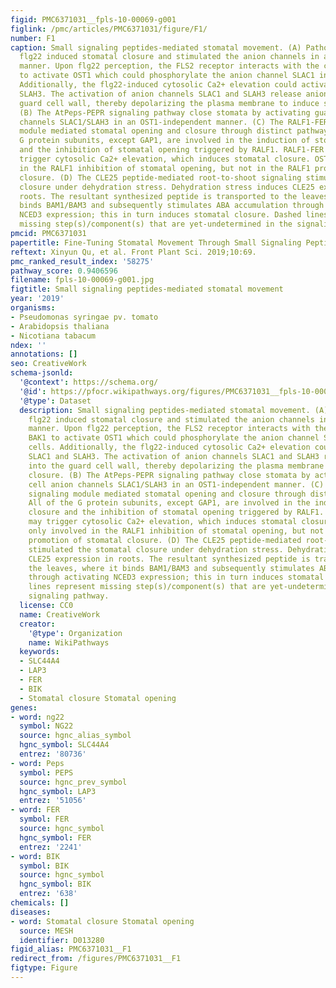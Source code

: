 ```yaml
---
figid: PMC6371031__fpls-10-00069-g001
figlink: /pmc/articles/PMC6371031/figure/F1/
number: F1
caption: Small signaling peptides-mediated stomatal movement. (A) Pathogen-derived
  flg22 induced stomatal closure and stimulated the anion channels in an OST1-dependent
  manner. Upon flg22 perception, the FLS2 receptor interacts with the coreeptor BAK1
  to activate OST1 which could phosphorylate the anion channel SLAC1 in guard cells.
  Additionally, the flg22-induced cytosolic Ca2+ elevation could activate SLAC1 and
  SLAH3. The activation of anion channels SLAC1 and SLAH3 release anions into the
  guard cell wall, thereby depolarizing the plasma membrane to induce stomatal closure.
  (B) The AtPeps-PEPR signaling pathway close stomata by activating guard cell anion
  channels SLAC1/SLAH3 in an OST1-independent manner. (C) The RALF1-FER signaling
  module mediated stomatal opening and closure through distinct pathways. All of the
  G protein subunits, except GAP1, are involved in the induction of stomatal closure
  and the inhibition of stomatal opening triggered by RALF1. RALF1-FER signaling may
  trigger cytosolic Ca2+ elevation, which induces stomatal closure. OST1 is only involved
  in the RALF1 inhibition of stomatal opening, but not in the RALF1 promotion of stomatal
  closure. (D) The CLE25 peptide-mediated root-to-shoot signaling stimulated the stomatal
  closure under dehydration stress. Dehydration stress induces CLE25 expression in
  roots. The resultant synthesized peptide is transported to the leaves, where it
  binds BAM1/BAM3 and subsequently stimulates ABA accumulation through activating
  NCED3 expression; this in turn induces stomatal closure. Dashed lines represent
  missing step(s)/component(s) that are yet-undetermined in the signaling pathway.
pmcid: PMC6371031
papertitle: Fine-Tuning Stomatal Movement Through Small Signaling Peptides.
reftext: Xinyun Qu, et al. Front Plant Sci. 2019;10:69.
pmc_ranked_result_index: '58275'
pathway_score: 0.9406596
filename: fpls-10-00069-g001.jpg
figtitle: Small signaling peptides-mediated stomatal movement
year: '2019'
organisms:
- Pseudomonas syringae pv. tomato
- Arabidopsis thaliana
- Nicotiana tabacum
ndex: ''
annotations: []
seo: CreativeWork
schema-jsonld:
  '@context': https://schema.org/
  '@id': https://pfocr.wikipathways.org/figures/PMC6371031__fpls-10-00069-g001.html
  '@type': Dataset
  description: Small signaling peptides-mediated stomatal movement. (A) Pathogen-derived
    flg22 induced stomatal closure and stimulated the anion channels in an OST1-dependent
    manner. Upon flg22 perception, the FLS2 receptor interacts with the coreeptor
    BAK1 to activate OST1 which could phosphorylate the anion channel SLAC1 in guard
    cells. Additionally, the flg22-induced cytosolic Ca2+ elevation could activate
    SLAC1 and SLAH3. The activation of anion channels SLAC1 and SLAH3 release anions
    into the guard cell wall, thereby depolarizing the plasma membrane to induce stomatal
    closure. (B) The AtPeps-PEPR signaling pathway close stomata by activating guard
    cell anion channels SLAC1/SLAH3 in an OST1-independent manner. (C) The RALF1-FER
    signaling module mediated stomatal opening and closure through distinct pathways.
    All of the G protein subunits, except GAP1, are involved in the induction of stomatal
    closure and the inhibition of stomatal opening triggered by RALF1. RALF1-FER signaling
    may trigger cytosolic Ca2+ elevation, which induces stomatal closure. OST1 is
    only involved in the RALF1 inhibition of stomatal opening, but not in the RALF1
    promotion of stomatal closure. (D) The CLE25 peptide-mediated root-to-shoot signaling
    stimulated the stomatal closure under dehydration stress. Dehydration stress induces
    CLE25 expression in roots. The resultant synthesized peptide is transported to
    the leaves, where it binds BAM1/BAM3 and subsequently stimulates ABA accumulation
    through activating NCED3 expression; this in turn induces stomatal closure. Dashed
    lines represent missing step(s)/component(s) that are yet-undetermined in the
    signaling pathway.
  license: CC0
  name: CreativeWork
  creator:
    '@type': Organization
    name: WikiPathways
  keywords:
  - SLC44A4
  - LAP3
  - FER
  - BIK
  - Stomatal closure Stomatal opening
genes:
- word: ng22
  symbol: NG22
  source: hgnc_alias_symbol
  hgnc_symbol: SLC44A4
  entrez: '80736'
- word: Peps
  symbol: PEPS
  source: hgnc_prev_symbol
  hgnc_symbol: LAP3
  entrez: '51056'
- word: FER
  symbol: FER
  source: hgnc_symbol
  hgnc_symbol: FER
  entrez: '2241'
- word: BIK
  symbol: BIK
  source: hgnc_symbol
  hgnc_symbol: BIK
  entrez: '638'
chemicals: []
diseases:
- word: Stomatal closure Stomatal opening
  source: MESH
  identifier: D013280
figid_alias: PMC6371031__F1
redirect_from: /figures/PMC6371031__F1
figtype: Figure
---
```

